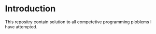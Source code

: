 
# Introduction

This repositry contain solution to all competetive programming ploblems I have attempted.